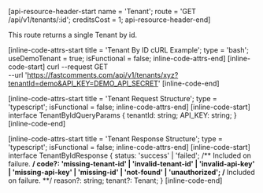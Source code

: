 [api-resource-header-start name = 'Tenant'; route = 'GET /api/v1/tenants/:id'; creditsCost = 1; api-resource-header-end]

This route returns a single Tenant by id.

[inline-code-attrs-start title = 'Tenant By ID cURL Example'; type = 'bash'; useDemoTenant = true; isFunctional = false; inline-code-attrs-end]
[inline-code-start]
curl --request GET \
  --url 'https://fastcomments.com/api/v1/tenants/xyz?tenantId=demo&API_KEY=DEMO_API_SECRET'
[inline-code-end]

[inline-code-attrs-start title = 'Tenant Request Structure'; type = 'typescript'; isFunctional = false; inline-code-attrs-end]
[inline-code-start]
interface TenantByIdQueryParams {
    tenantId: string;
    API_KEY: string;
}
[inline-code-end]

[inline-code-attrs-start title = 'Tenant Response Structure'; type = 'typescript'; isFunctional = false; inline-code-attrs-end]
[inline-code-start]
interface TenantByIdResponse {
    status: 'success' | 'failed';
    /** Included on failure. **/
    code?: 'missing-tenant-id' | 'invalid-tenant-id' | 'invalid-api-key' | 'missing-api-key' | 'missing-id' | 'not-found' | 'unauthorized';
    /** Included on failure. **/
    reason?: string;
    tenant?: Tenant;
}
[inline-code-end]
